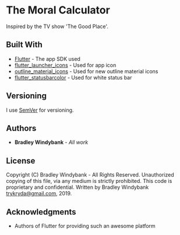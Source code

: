 # The Moral Calculator

Inspired by the TV show &#x27;The Good Place&#x27;.

## Built With

* [Flutter](https://github.com/flutter/flutter) - The app SDK used
* [flutter_launcher_icons](https://pub.dartlang.org/packages/flutter_launcher_icons) - Used for app icon
* [outline_material_icons](https://pub.dartlang.org/packages/outline_material_icons) - Used for new outline material icons
* [flutter_statusbarcolor](https://pub.dartlang.org/packages/flutter_statusbarcolor) - Used for white status bar


## Versioning

I use [SemVer](http://semver.org/) for versioning.

## Authors

* **Bradley Windybank** - *All work* 

## License

Copyright (C) Bradley Windybank - All Rights Reserved. Unauthorized copying of this file, via any medium is strictly prohibited. This code is proprietary and confidential. Written by Bradley Windybank <trykryda@gmail.com>, 2019.

## Acknowledgments

* Authors of Flutter for providing such an awesome platform
